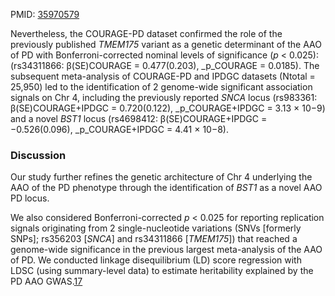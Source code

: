 PMID: [35970579](https://pubmed.ncbi.nlm.nih.gov/35970579)

Nevertheless, the COURAGE-PD dataset confirmed the role of the previously published _TMEM175_ variant as a genetic determinant of the AAO of PD with Bonferroni-corrected nominal levels of significance (_p_ < 0.025): (rs34311866: β(SE)COURAGE = 0.477(0.203), _p_COURAGE = 0.0185). The subsequent meta-analysis of COURAGE-PD and IPDGC datasets (Ntotal = 25,950) led to the identification of 2 genome-wide significant association signals on Chr 4, including the previously reported _SNCA_ locus (rs983361: β(SE)COURAGE+IPDGC = 0.720(0.122), _p_COURAGE+IPDGC = 3.13 × 10−9) and a novel _BST1_ locus (rs4698412: β(SE)COURAGE+IPDGC = −0.526(0.096), _p_COURAGE+IPDGC = 4.41 × 10−8).

### Discussion 

Our study further refines the genetic architecture of Chr 4 underlying the AAO of the PD phenotype through the identification of _BST1_ as a novel AAO PD locus.

We also considered Bonferroni-corrected _p_ < 0.025 for reporting replication signals originating from 2 single-nucleotide variations (SNVs [formerly SNPs]; rs356203 [_SNCA_] and rs34311866 [_TMEM175_]) that reached a genome-wide significance in the previous largest meta-analysis of the AAO of PD. We conducted linkage disequilibrium (LD) score regression with LDSC (using summary-level data) to estimate heritability explained by the PD AAO GWAS.[17](https://www.ncbi.nlm.nih.gov/pmc/articles/PMC9484604/#R17)


